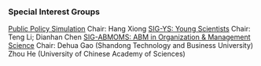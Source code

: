 ### Special Interest Groups

[Public Policy Simulation](/SIG/publicpolicysimulation) Chair: Hang Xiong
[SIG-YS: Young Scientists](/SIG/SIG-YS) Chair: Teng Li; Dianhan Chen
[SIG-ABMOMS: ABM in Organization & Management Science](/SIG/SIG-ABMOMS) Chair: Dehua Gao (Shandong Technology and Business University) Zhou He (University of Chinese Academy of Sciences)